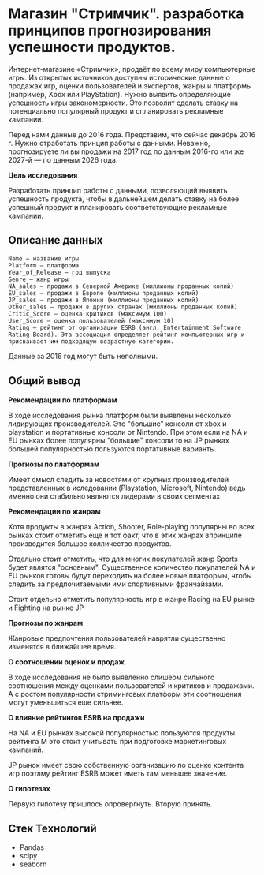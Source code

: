 # Магазин "Стримчик". разработка принципов прогнозирования успешности продуктов.

Интернет-магазине «Стримчик», продаёт по всему миру компьютерные игры. Из открытых источников доступны исторические данные о продажах игр, оценки пользователей и экспертов, жанры и платформы (например, Xbox или PlayStation). Нужно выявить определяющие успешность игры закономерности. Это позволит сделать ставку на потенциально популярный продукт и спланировать рекламные кампании.

Перед нами данные до 2016 года. Представим, что сейчас декабрь 2016 г. Нужно отработать принцип работы с данными. Неважно, прогнозируете ли вы продажи на 2017 год по данным 2016-го или же 2027-й — по данным 2026 года.

**Цель исследования**

Разработать принцип работы с данными, позволяющий выявить успешность продукта, чтобы в дальнейшем делать ставку на более успешный продукт и планировать соответствующие рекламные кампании.

## Описание данных

    Name — название игры
    Platform — платформа
    Year_of_Release — год выпуска
    Genre — жанр игры
    NA_sales — продажи в Северной Америке (миллионы проданных копий)
    EU_sales — продажи в Европе (миллионы проданных копий)
    JP_sales — продажи в Японии (миллионы проданных копий)
    Other_sales — продажи в других странах (миллионы проданных копий)
    Critic_Score — оценка критиков (максимум 100)
    User_Score — оценка пользователей (максимум 10)
    Rating — рейтинг от организации ESRB (англ. Entertainment Software Rating Board). Эта ассоциация определяет рейтинг компьютерных игр и присваивает им подходящую возрастную категорию.
  
Данные за 2016 год могут быть неполными. 

## Общий вывод

**Рекомендации по платформам**

В ходе исследования рынка платформ были выявлены несколько лидирующих производителей. Это "большие" консоли от xbox и playstation и портативные консоли от Nintendo. При этом если на NA и EU рынках более популярны "большие" консоли то на JP рынках большей популярностью пользуются портативные варианты.

**Прогнозы по платформам**

Имеет смысл следить за новостями от крупных производителей представленных в иследовании (Playstation, Microsoft, Nintendo) ведь именно они стабильно являются лидерами в своих сегментах. 

**Рекомендации по жанрам**

Хотя  продукты в жанрах Action, Shooter, Role-playing популярны во всех рынках стоит отметить еще и тот факт, что в этих жанрах впринципе производится большое колличество продуктов.

Отдельно стоит отметить, что для многих покупателей жанр Sports будет являтся "основным". Существенное количество покупателей NA и EU рынков готовы будут переходить на более новые платформы, чтобы следить за предпочитаемыми ими спортивными франчайзами.

Стоит отдельно отметить популярность игр в жанре Racing на EU рынке и Fighting на рынке JP

**Прогнозы по жанрам**

Жанровые предпочтения пользователей наврятли существенно изменятся в ближайшее время.

**О соотношении оценок и продаж**

В ходе исследования не было выявленно слишеом сильного соотношения между оценками пользователей и критиков и продажами. А с ростом популярности стриминговых платформ эти соотношения могут уменьшиться еще сильнее.

**О влияние рейтингов ESRB на продажи**

На NA и EU рынках высокой популярностью пользуются продукты рейтинга M это стоит учитывать при подготовке маркетинговых кампаний.

JP рынок имеет свою собственную организацию по оценке контента игр поэтлму рейтинг ESRB может иметь там меньшее значение.

**О гипотезах**

Первую гипотезу пришлось опровергнуть. Вторую принять.

## Стек Технологий

- Pandas
- scipy
- seaborn




